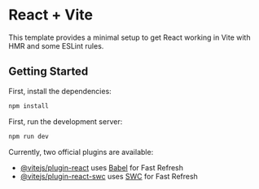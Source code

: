 # React + Vite

This template provides a minimal setup to get React working in Vite with HMR and some ESLint rules.

## Getting Started

First, install the dependencies:

```bash
npm install
```

First, run the development server:

```bash
npm run dev
```

Currently, two official plugins are available:

- [@vitejs/plugin-react](https://github.com/vitejs/vite-plugin-react/blob/main/packages/plugin-react/README.md) uses [Babel](https://babeljs.io/) for Fast Refresh
- [@vitejs/plugin-react-swc](https://github.com/vitejs/vite-plugin-react-swc) uses [SWC](https://swc.rs/) for Fast Refresh
